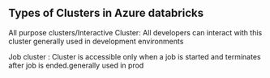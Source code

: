 






## Types of Clusters in Azure databricks

All purpose clusters/Interactive Cluster:
All developers can interact with this cluster generally used in development environments

Job cluster :
Cluster is accessible only when a job is started and terminates after job is ended.generally used in prod

